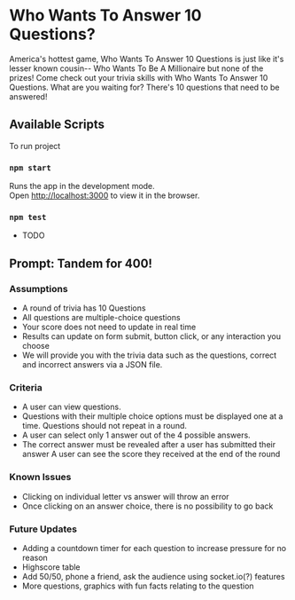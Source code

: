# Who Wants To Answer 10 Questions?

America's hottest game, Who Wants To Answer 10 Questions is just like it's lesser known cousin-- Who Wants To Be A Millionaire but none of the prizes! Come check out your trivia skills with Who Wants To Answer 10 Questions. What are you waiting for? There's 10 questions that need to be answered!

## Available Scripts

To run project

### `npm start`

Runs the app in the development mode.\
Open [http://localhost:3000](http://localhost:3000) to view it in the browser.

### `npm test`

* TODO

## Prompt: Tandem for 400!

### Assumptions

* A round of trivia has 10 Questions
* All questions are multiple-choice questions
* Your score does not need to update in real time
* Results can update on form submit, button click, or any interaction you choose
* We will provide you with the trivia data such as the questions, correct and incorrect answers via a JSON file.

### Criteria

* A user can view questions.
* Questions with their multiple choice options must be displayed one at a time. Questions should not repeat in a round.
* A user can select only 1 answer out of the 4 possible answers.
* The correct answer must be revealed after a user has submitted their answer A user can see the score they received at the end of the round

### Known Issues
* Clicking on individual letter vs answer will throw an error
* Once clicking on an answer choice, there is no possibility to go back

### Future Updates
* Adding a countdown timer for each question to increase pressure for no reason
* Highscore table
* Add 50/50, phone a friend, ask the audience using socket.io(?) features
* More questions, graphics with fun facts relating to the question
